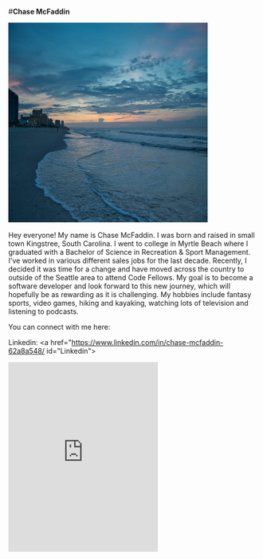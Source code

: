 #**Chase McFaddin**

<img src="images/clint-patterson-4v9xuoiwuK4-unsplash.jpg" width="400" height="400">

Hey everyone! My name is Chase McFaddin. I was born and raised in small town Kingstree, South Carolina. I went to college in Myrtle Beach where I graduated with a Bachelor of Science in Recreation & Sport Management. I've worked in various different sales jobs for the last decade. Recently, I decided it was time for a change and have moved across the country to outside of the Seattle area to attend Code Fellows. My goal is to become a software developer and look forward to this new journey, which will hopefully be as rewarding as it is challenging. My hobbies include fantasy sports, video games, hiking and kayaking, watching lots of television and listening to podcasts.

You can connect with me here:

Linkedin: <a href="https://www.linkedin.com/in/chase-mcfaddin-62a8a548/ id="Linkedin"></a>


<iframe src="https://open.spotify.com/embed/album/2fenSS68JI1h4Fo296JfGr" width="300" height="380" frameborder="0" allowtransparency="true" allow="encrypted-media"></iframe>

<!--
**ChaseMcFaddin/ChaseMcFaddin** is a ✨ _special_ ✨ repository because its `README.md` (this file) appears on your GitHub profile.







